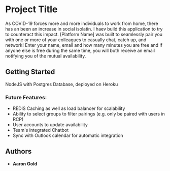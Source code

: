 # Project Title

As COVID-19 forces more and more individuals to work from home, there has an been an increase in social isolatin. I haev build this application to try to counteract this impact. [Platform Name] was built to seamlessly pair you with one or more of your colleagues to casually chat, catch up, and network! Enter your name, email and how many minutes you are free and if anyone else is free during the same time, you will both receive an email notifying you of the mutual availability. 
 

## Getting Started

NodeJS with Postgres Database, deployed on Heroku

### Future Features:

* REDIS Caching as well as load balancer for scalability
* Ability to select groups to filter pairings (e.g. only be paired with users in RCP)
* User accounts to update availability
* Team's integrated Chatbot
* Sync with Outlook calendar for automatic integration


## Authors

* **Aaron Gold** 
